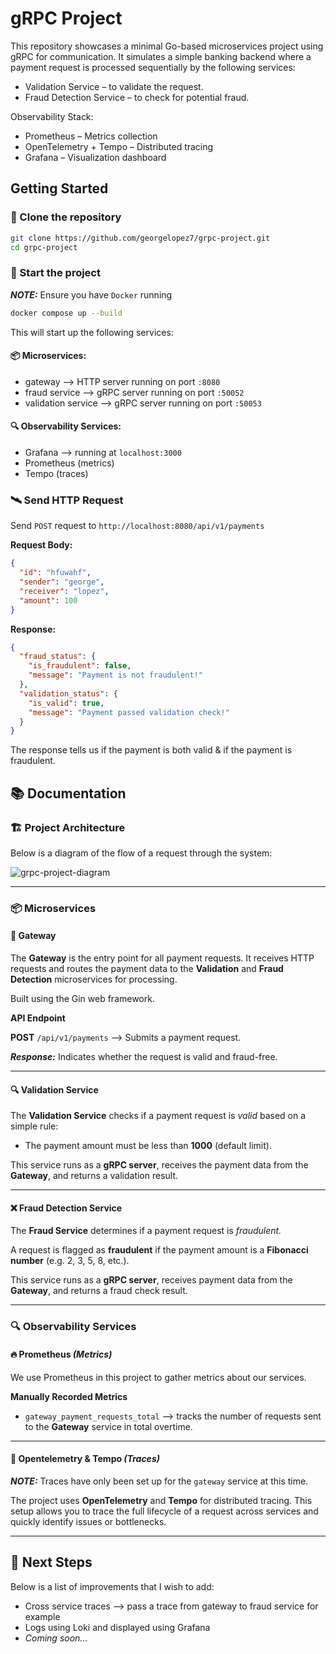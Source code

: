 # gRPC Project

This repository showcases a minimal Go-based microservices project using gRPC for communication. It simulates a simple banking backend where a payment request is processed sequentially by the following services:

- Validation Service – to validate the request.
- Fraud Detection Service – to check for potential fraud.

Observability Stack:

- Prometheus – Metrics collection
- OpenTelemetry + Tempo – Distributed tracing
- Grafana – Visualization dashboard

## Getting Started

### 📂 Clone the repository

```sh
git clone https://github.com/georgelopez7/grpc-project.git
cd grpc-project
```

### 🐋 Start the project

**_NOTE:_** Ensure you have `Docker` running

```sh
docker compose up --build
```

This will start up the following services:

#### 📦 Microservices:

- gateway --> HTTP server running on port `:8080`
- fraud service --> gRPC server running on port `:50052`
- validation service --> gRPC server running on port `:50053`

#### 🔍 Observability Services:

- Grafana --> running at `localhost:3000`
- Prometheus (metrics)
- Tempo (traces)

### 🛰 Send HTTP Request

Send `POST` request to `http://localhost:8080/api/v1/payments`

**Request Body:**

```json
{
  "id": "hfuwahf",
  "sender": "george",
  "receiver": "lopez",
  "amount": 100
}
```

**Response:**

```json
{
  "fraud_status": {
    "is_fraudulent": false,
    "message": "Payment is not fraudulent!"
  },
  "validation_status": {
    "is_valid": true,
    "message": "Payment passed validation check!"
  }
}
```

The response tells us if the payment is both valid & if the payment is fraudulent.

## 📚 Documentation

### 🏗 Project Architecture

Below is a diagram of the flow of a request through the system:

![grpc-project-diagram](https://github.com/user-attachments/assets/0da5ee8a-689b-42cb-81a8-12d4dbaca3f5)

---

### 📦 Microservices

#### 🚧 Gateway

The **Gateway** is the entry point for all payment requests. It receives HTTP requests and routes the payment data to the **Validation** and **Fraud Detection** microservices for processing.

Built using the Gin web framework.

**API Endpoint**

**POST** `/api/v1/payments` --> Submits a payment request.

**_Response:_** Indicates whether the request is valid and fraud-free.

---

#### 🔍 Validation Service

The **Validation Service** checks if a payment request is _valid_ based on a simple rule:

- The payment amount must be less than **1000** (default limit).

This service runs as a **gRPC server**, receives the payment data from the **Gateway**, and returns a validation result.

---

#### ❌ Fraud Detection Service

The **Fraud Service** determines if a payment request is _fraudulent._

A request is flagged as **fraudulent** if the payment amount is a **Fibonacci number** (e.g. 2, 3, 5, 8, etc.).

This service runs as a **gRPC server**, receives payment data from the **Gateway**, and returns a fraud check result.

---

### 🔍 Observability Services

#### 🔥 Prometheus _(Metrics)_

We use Prometheus in this project to gather metrics about our services.

**Manually Recorded Metrics**

- `gateway_payment_requests_total` --> tracks the number of requests sent to the **Gateway** service in total overtime.

---

#### 💨 Opentelemetry & Tempo _(Traces)_

**_NOTE:_** Traces have only been set up for the `gateway` service at this time.

The project uses **OpenTelemetry** and **Tempo** for distributed tracing.
This setup allows you to trace the full lifecycle of a request across services and quickly identify issues or bottlenecks.

---

## 🗻 Next Steps

Below is a list of improvements that I wish to add:

- Cross service traces --> pass a trace from gateway to fraud service for example
- Logs using Loki and displayed using Grafana
- _Coming soon..._
